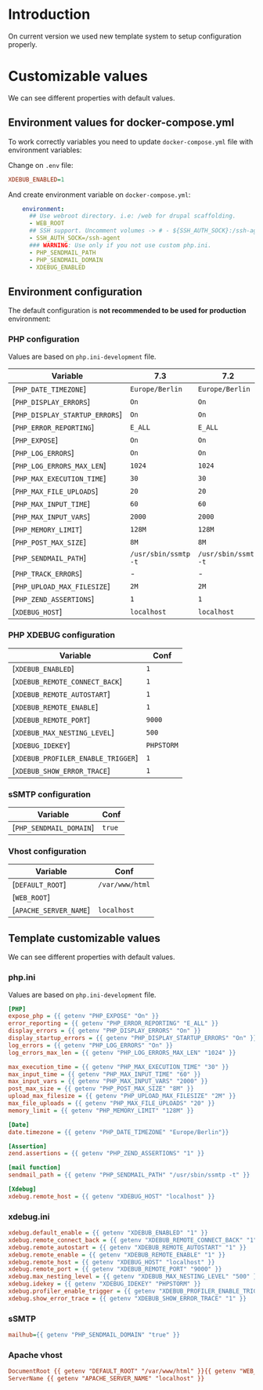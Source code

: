 # Introduction

On current version we used new template system to setup configuration properly. 

# Customizable values

We can see different properties with default values.

## Environment values for docker-compose.yml

To work correctly variables you need to update `docker-compose.yml` file with environment variables:

Change on `.env` file:

```ini
XDEBUB_ENABLED=1
```

And create environment variable on  `docker-compose.yml`:

```yml
    environment:
      ## Use webroot directory. i.e: /web for drupal scaffolding.
      - WEB_ROOT
      ## SSH support. Uncomment volumes -> # - ${SSH_AUTH_SOCK}:/ssh-agent
      - SSH_AUTH_SOCK=/ssh-agent
      ### WARNING: Use only if you not use custom php.ini.
      - PHP_SENDMAIL_PATH
      - PHP_SENDMAIL_DOMAIN
      - XDEBUG_ENABLED
```

## Environment configuration

The default configuration is __not recommended to be used for production__ environment:

### PHP configuration

Values are based on `php.ini-development` file.

| Variable                        | 7.3                  | 7.2                  | 7.1                  | 7.0                  | 5.6                  |
| ------------------------------- | -------------------- | -------------------- | -------------------- | -------------------- | -------------------- |
| [`PHP_DATE_TIMEZONE`]           | `Europe/Berlin`      | `Europe/Berlin`      | `Europe/Berlin`      | `Europe/Berlin`      | `Europe/Berlin`      |
| [`PHP_DISPLAY_ERRORS`]          | `On`                 | `On`                 | `On`                 | `On`                 | `On`                 |
| [`PHP_DISPLAY_STARTUP_ERRORS`]  | `On`                 | `On`                 | `On`                 | `On`                 | `On`                 |
| [`PHP_ERROR_REPORTING`]         | `E_ALL`              | `E_ALL`              | `E_ALL`              | `E_ALL`              | `E_ALL`              |
| [`PHP_EXPOSE`]                  | `On`                 | `On`                 | `On`                 | `On`                 | `On`                 |
| [`PHP_LOG_ERRORS`]              | `On`                 | `On`                 | `On`                 | `On`                 | `On`                 |
| [`PHP_LOG_ERRORS_MAX_LEN`]      | `1024`               | `1024`               | `1024`               | `1024`               | `1024`               |
| [`PHP_MAX_EXECUTION_TIME`]      | `30`                 | `30`                 | `30`                 | `30`                 | `30`                 |
| [`PHP_MAX_FILE_UPLOADS`]        | `20`                 | `20`                 | `20`                 | `20`                 | `20`                 |
| [`PHP_MAX_INPUT_TIME`]          | `60`                 | `60`                 | `60`                 | `60`                 | `60`                 |
| [`PHP_MAX_INPUT_VARS`]          | `2000`               | `2000`               | `2000`               | `2000`               | `2000`               |
| [`PHP_MEMORY_LIMIT`]            | `128M`               | `128M`               | `128M`               | `128M`               | `128M`               |
| [`PHP_POST_MAX_SIZE`]           | `8M`                 | `8M`                 | `8M`                 | `8M`                 | `8M`                 |
| [`PHP_SENDMAIL_PATH`]           | `/usr/sbin/ssmtp -t` | `/usr/sbin/ssmtp -t` | `/usr/sbin/ssmtp -t` | `/usr/sbin/ssmtp -t` | `/usr/sbin/ssmtp -t` |
| [`PHP_TRACK_ERRORS`]            | -                    | -                    | `On`                 | `On`                 | `On`                 |
| [`PHP_UPLOAD_MAX_FILESIZE`]     | `2M`                 | `2M`                 | `2M`                 | `2M`                 | `2M`                 |
| [`PHP_ZEND_ASSERTIONS`]         | `1`                  | `1`                  | `1`                  | `1`                  | `1`                  |
| [`XDEBUG_HOST`]                 | `localhost`          | `localhost`          | `localhost`          | `localhost`          | `localhost`          |

### PHP XDEBUG configuration

| Variable                           | Conf        |
| ---------------------------------- | ----------- |
| [`XDEBUB_ENABLED`]                 | `1`         |
| [`XDEBUB_REMOTE_CONNECT_BACK`]     | `1`         |
| [`XDEBUB_REMOTE_AUTOSTART`]        | `1`         |
| [`XDEBUB_REMOTE_ENABLE`]           | `1`         |
| [`XDEBUB_REMOTE_PORT`]             | `9000`      |
| [`XDEBUB_MAX_NESTING_LEVEL`]       | `500`       |
| [`XDEBUG_IDEKEY`]                  | `PHPSTORM`  |
| [`XDEBUB_PROFILER_ENABLE_TRIGGER`] | `1`         |
| [`XDEBUB_SHOW_ERROR_TRACE`]        | `1`         |

### sSMTP configuration

| Variable                 | Conf        |
| ------------------------ | ----------- |
| [`PHP_SENDMAIL_DOMAIN`]  | `true`      |

### Vhost configuration

| Variable                | Conf            |
| ----------------------- | --------------- |
| [`DEFAULT_ROOT`]        | `/var/www/html` |
| [`WEB_ROOT`]            | ` `             |
| [`APACHE_SERVER_NAME`]  | `localhost`     |

## Template customizable values

We can see different properties with default values.

### php.ini

Values are based on `php.ini-development` file.

```ini
[PHP]
expose_php = {{ getenv "PHP_EXPOSE" "On" }}
error_reporting = {{ getenv "PHP_ERROR_REPORTING" "E_ALL" }}
display_errors = {{ getenv "PHP_DISPLAY_ERRORS" "On" }}
display_startup_errors = {{ getenv "PHP_DISPLAY_STARTUP_ERRORS" "On" }}
log_errors = {{ getenv "PHP_LOG_ERRORS" "On" }}
log_errors_max_len = {{ getenv "PHP_LOG_ERRORS_MAX_LEN" "1024" }}

max_execution_time = {{ getenv "PHP_MAX_EXECUTION_TIME" "30" }}
max_input_time = {{ getenv "PHP_MAX_INPUT_TIME" "60" }}
max_input_vars = {{ getenv "PHP_MAX_INPUT_VARS" "2000" }}
post_max_size = {{ getenv "PHP_POST_MAX_SIZE" "8M" }}
upload_max_filesize = {{ getenv "PHP_UPLOAD_MAX_FILESIZE" "2M" }}
max_file_uploads = {{ getenv "PHP_MAX_FILE_UPLOADS" "20" }}
memory_limit = {{ getenv "PHP_MEMORY_LIMIT" "128M" }}

[Date]
date.timezone = {{ getenv "PHP_DATE_TIMEZONE" "Europe/Berlin"}}

[Assertion]
zend.assertions = {{ getenv "PHP_ZEND_ASSERTIONS" "1" }}

[mail function]
sendmail_path = {{ getenv "PHP_SENDMAIL_PATH" "/usr/sbin/ssmtp -t" }}

[Xdebug]
xdebug.remote_host = {{ getenv "XDEBUG_HOST" "localhost" }}
```

### xdebug.ini

```ini
xdebug.default_enable = {{ getenv "XDEBUB_ENABLED" "1" }}
xdebug.remote_connect_back = {{ getenv "XDEBUB_REMOTE_CONNECT_BACK" "1" }}
xdebug.remote_autostart = {{ getenv "XDEBUB_REMOTE_AUTOSTART" "1" }}
xdebug.remote_enable = {{ getenv "XDEBUB_REMOTE_ENABLE" "1" }}
xdebug.remote_host = {{ getenv "XDEBUG_HOST" "localhost" }}
xdebug.remote_port = {{ getenv "XDEBUB_REMOTE_PORT" "9000" }}
xdebug.max_nesting_level = {{ getenv "XDEBUB_MAX_NESTING_LEVEL" "500" }}
xdebug.idekey = {{ getenv "XDEBUG_IDEKEY" "PHPSTORM" }}
xdebug.profiler_enable_trigger = {{ getenv "XDEBUB_PROFILER_ENABLE_TRIGGER" "1" }}
xdebug.show_error_trace = {{ getenv "XDEBUB_SHOW_ERROR_TRACE" "1" }}
```

### sSMTP

```ini
mailhub={{ getenv "PHP_SENDMAIL_DOMAIN" "true" }}
```

### Apache vhost

```ini
DocumentRoot {{ getenv "DEFAULT_ROOT" "/var/www/html" }}{{ getenv "WEB_ROOT" "" }}
ServerName {{ getenv "APACHE_SERVER_NAME" "localhost" }}
```

